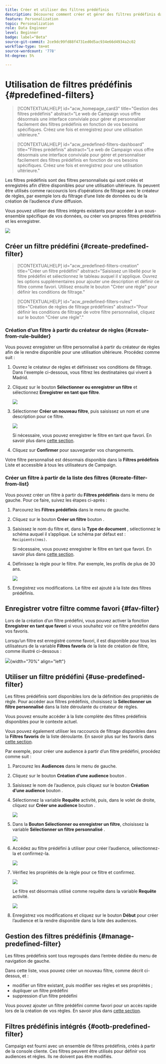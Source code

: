 ```yaml
---
title: Créer et utiliser des filtres prédéfinis
description: Découvrez comment créer et gérer des filtres prédéfinis dans l’interface utilisateur web d’Adobe Campaign
feature: Personalization
topic: Personalization
role: Data Engineer
level: Beginner
badge: label="Beta"
source-git-commit: 2ce9dc99fd88f4731ed0d5ac934e66d4934a2c02
workflow-type: tm+mt
source-wordcount: '778'
ht-degree: 5%

---
```


# Utilisation de filtres prédéfinis {#predefined-filters}

>[!CONTEXTUALHELP]
>id="acw_homepage_card3"
>title="Gestion des filtres prédéfinis"
>abstract="Le web de Campaign vous offre désormais une interface conviviale pour gérer et personnaliser facilement des filtres prédéfinis en fonction de vos besoins spécifiques. Créez une fois et enregistrez pour une utilisation ultérieure."

>[!CONTEXTUALHELP]
>id="acw_predefined-filters-dashboard"
>title="Filtres prédéfinis"
>abstract="Le web de Campaign vous offre désormais une interface conviviale pour gérer et personnaliser facilement des filtres prédéfinis en fonction de vos besoins spécifiques. Créez une fois et enregistrez pour une utilisation ultérieure."

Les filtres prédéfinis sont des filtres personnalisés qui sont créés et enregistrés afin d’être disponibles pour une utilisation ultérieure. Ils peuvent être utilisés comme raccourcis lors d’opérations de filtrage avec le créateur de règles, par exemple lors du filtrage d’une liste de données ou de la création de l’audience d’une diffusion.

Vous pouvez utiliser des filtres intégrés existants pour accéder à un sous-ensemble spécifique de vos données, ou créer vos propres filtres prédéfinis et les enregistrer.

![](assets/predefined-filters-menu.png)


## Créer un filtre prédéfini {#create-predefined-filter}

>[!CONTEXTUALHELP]
>id="acw_predefined-filters-creation"
>title="Créer un filtre prédéfini"
>abstract="Saisissez un libellé pour le filtre prédéfini et sélectionnez le tableau auquel il s&#39;applique. Ouvrez les options supplémentaires pour ajouter une description et définir ce filtre comme favori. Utilisez ensuite le bouton &quot;Créer une règle&quot; pour définir les conditions de filtrage."

>[!CONTEXTUALHELP]
>id="acw_predefined-filters-rules"
>title="Création de règles de filtrage prédéfinies"
>abstract="Pour définir les conditions de filtrage de votre filtre personnalisé, cliquez sur le bouton &quot;Créer une règle&quot;."

### Création d’un filtre à partir du créateur de règles {#create-from-rule-builder}

Vous pouvez enregistrer un filtre personnalisé à partir du créateur de règles afin de le rendre disponible pour une utilisation ultérieure. Procédez comme suit :

1. Ouvrez le créateur de règles et définissez vos conditions de filtrage. Dans l&#39;exemple ci-dessous, vous filtrez les destinataires qui vivent à Madrid.
1. Cliquez sur le bouton **Sélectionner ou enregistrer un filtre** et sélectionnez **Enregistrer en tant que filtre**.

   ![](assets/predefined-filters-save.png)

1. Sélectionner **Créer un nouveau filtre**, puis saisissez un nom et une description pour ce filtre.

   ![](assets/predefined-filters-save-filter.png)

   Si nécessaire, vous pouvez enregistrer le filtre en tant que favori. En savoir plus dans [cette section](#fav-filter).

1. Cliquez sur **Confirmer** pour sauvegarder vos changements.

Votre filtre personnalisé est désormais disponible dans la **Filtres prédéfinis** Liste et accessible à tous les utilisateurs de Campaign.


### Créer un filtre à partir de la liste des filtres {#create-filter-from-list}


Vous pouvez créer un filtre à partir du **Filtres prédéfinis** dans le menu de gauche. Pour ce faire, suivez les étapes ci-après :

1. Parcourez les **Filtres prédéfinis** dans le menu de gauche.
1. Cliquez sur le bouton **Créer un filtre** bouton .
1. Saisissez le nom du filtre et, dans la **Type de document** , sélectionnez le schéma auquel il s’applique. Le schéma par défaut est : `Recipients(nms)`.

   Si nécessaire, vous pouvez enregistrer le filtre en tant que favori. En savoir plus dans [cette section](#fav-filter).

1. Définissez la règle pour le filtre. Par exemple, les profils de plus de 30 ans.

   ![](assets/filter-30+.png)

1. Enregistrez vos modifications. Le filtre est ajouté à la liste des filtres prédéfinis.


## Enregistrer votre filtre comme favori {#fav-filter}

Lors de la création d’un filtre prédéfini, vous pouvez activer la fonction **Enregistrer en tant que favori** si vous souhaitez voir ce filtre prédéfini dans vos favoris.


Lorsqu’un filtre est enregistré comme favori, il est disponible pour tous les utilisateurs de la variable **Filtres favoris** de la liste de création de filtre, comme illustré ci-dessous :

![](assets/predefined-filters-favorite.png){width="70%" align="left"}


## Utiliser un filtre prédéfini {#use-predefined-filter}

Les filtres prédéfinis sont disponibles lors de la définition des propriétés de règle. Pour accéder aux filtres prédéfinis, choisissez la **Sélectionner un filtre personnalisé** dans la liste déroulante du créateur de règles.

Vous pouvez ensuite accéder à la liste complète des filtres prédéfinis disponibles pour le contexte actuel.

Vous pouvez également utiliser les raccourcis de filtrage disponibles dans la **Filtres favoris** de la liste déroulante. En savoir plus sur les favoris dans [cette section](#fav-filter).

Par exemple, pour créer une audience à partir d’un filtre prédéfini, procédez comme suit :

1. Parcourez les **Audiences** dans le menu de gauche.
1. Cliquez sur le bouton **Création d’une audience** bouton .
1. Saisissez le nom de l’audience, puis cliquez sur le bouton **Création d’une audience** bouton .
1. Sélectionnez la variable **Requête** activité, puis, dans le volet de droite, cliquez sur **Créer une audience** bouton .

   ![](assets//build-audience-from-filter.png)

1. Dans la **Bouton Sélectionner ou enregistrer un filtre**, choisissez la variable **Sélectionner un filtre personnalisé** .

   ![](assets/build-audience-select-custom-filter.png)

1. Accédez au filtre prédéfini à utiliser pour créer l’audience, sélectionnez-la et confirmez-la.

   ![](assets/build-audience-filter-list.png)

1. Vérifiez les propriétés de la règle pour ce filtre et confirmez.

   ![](assets/build-audience-check.png)

   Le filtre est désormais utilisé comme requête dans la variable **Requête** activité.

   ![](assets/build-audience-confirm.png)

1. Enregistrez vos modifications et cliquez sur le bouton **Début** pour créer l’audience et la rendre disponible dans la liste des audiences.

## Gestion des filtres prédéfinis {#manage-predefined-filter}

Les filtres prédéfinis sont tous regroupés dans l’entrée dédiée du menu de navigation de gauche.

Dans cette liste, vous pouvez créer un nouveau filtre, comme décrit ci-dessus, et :

* modifier un filtre existant, puis modifier ses règles et ses propriétés ;
* dupliquer un filtre prédéfini
* suppression d’un filtre prédéfini

Vous pouvez ajouter un filtre prédéfini comme favori pour un accès rapide lors de la création de vos règles. En savoir plus dans [cette section](#fav-filter).

## Filtres prédéfinis intégrés {#ootb-predefined-filter}

Campaign est fourni avec un ensemble de filtres prédéfinis, créés à partir de la console cliente. Ces filtres peuvent être utilisés pour définir vos audiences et règles. Ils ne doivent pas être modifiés.
